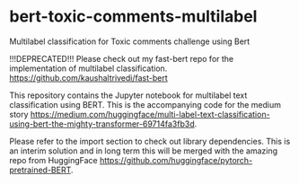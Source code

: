 # bert-toxic-comments-multilabel
Multilabel classification for Toxic comments challenge using Bert

!!!DEPRECATED!!!
Please check out my fast-bert repo for the implementation of multilabel classification. https://github.com/kaushaltrivedi/fast-bert

This repository contains the Jupyter notebook for multilabel text classification using BERT.  This is the accompanying code for the medium story https://medium.com/huggingface/multi-label-text-classification-using-bert-the-mighty-transformer-69714fa3fb3d.

Please refer to the import section to check out library dependencies.  This is an interim solution and in long term this will be merged with the amazing repo from HuggingFace https://github.com/huggingface/pytorch-pretrained-BERT.

